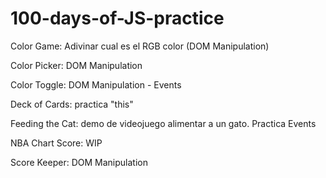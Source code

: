 # 100-days-of-JS-practice
Color Game: Adivinar cual es el RGB color (DOM Manipulation)

Color Picker: DOM Manipulation

Color Toggle: DOM Manipulation - Events

Deck of Cards: practica "this"

Feeding the Cat: demo de videojuego alimentar a un gato. Practica Events

NBA Chart Score: WIP

Score Keeper: DOM Manipulation


